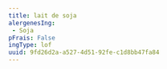 ```yaml
---
title: lait de soja
alergenesIng:
 - Soja
pFrais: False
ingType: lof
uuid: 9fd26d2a-a527-4d51-92fe-c1d8bb47fa84
---
```


